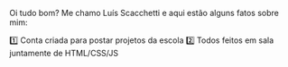 Oi tudo bom? Me chamo Luís Scacchetti e aqui estão alguns fatos sobre mim:

1️⃣ Conta criada para postar projetos da escola
2️⃣ Todos feitos em sala juntamente de HTML/CSS/JS
